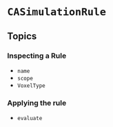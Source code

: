 # ``CASimulationRule``

## Topics

### Inspecting a Rule

- ``name``
- ``scope``
- ``VoxelType``

### Applying the rule

- ``evaluate``
